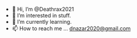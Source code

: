 - 👋 Hi, I’m @Deathrax2021
- 👀 I’m interested in stuff.
- 🌱 I’m currently learning.
- 📫 How to reach me ... dnazar2020@gmail.com

<!---
Deathrax2021/Deathrax2021 is a ✨ special ✨ repository because its `README.md` (this file) appears on your GitHub profile.
You can click the Preview link to take a look at your changes.
--->
